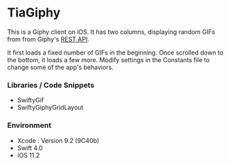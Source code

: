 # TiaGiphy

This is a Giphy client on iOS. It has two columns, displaying random GIFs from from Giphy's [REST API](https://developers.giphy.com/docs/#operation--gifs-random-get).

It first loads a fixed number of GIFs in the beginning. Once scrolled down to the bottom, it loads a few more.
Modify settings in the Constants file to change some of the app's behaviors.

### Libraries / Code Snippets
* SwiftyGif
* SwiftyGiphyGridLayout

### Environment
* Xcode : Version 9.2 (9C40b)
* Swift 4.0
* iOS 11.2




